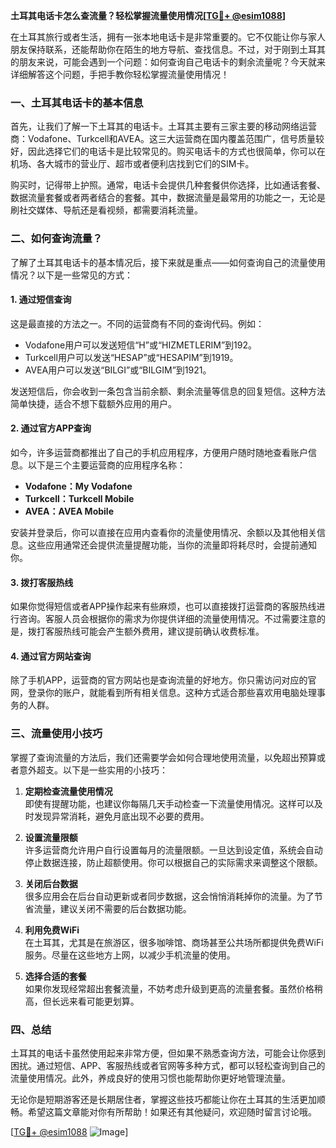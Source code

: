 **土耳其电话卡怎么查流量？轻松掌握流量使用情况[[TG💪+ @esim1088](https://t.me/s/esim1088)]**

在土耳其旅行或者生活，拥有一张本地电话卡是非常重要的。它不仅能让你与家人朋友保持联系，还能帮助你在陌生的地方导航、查找信息。不过，对于刚到土耳其的朋友来说，可能会遇到一个问题：如何查询自己电话卡的剩余流量呢？今天就来详细解答这个问题，手把手教你轻松掌握流量使用情况！

### 一、土耳其电话卡的基本信息

首先，让我们了解一下土耳其的电话卡。土耳其主要有三家主要的移动网络运营商：Vodafone、Turkcell和AVEA。这三大运营商在国内覆盖范围广，信号质量较好，因此选择它们的电话卡是比较常见的。购买电话卡的方式也很简单，你可以在机场、各大城市的营业厅、超市或者便利店找到它们的SIM卡。

购买时，记得带上护照。通常，电话卡会提供几种套餐供你选择，比如通话套餐、数据流量套餐或者两者结合的套餐。其中，数据流量是最常用的功能之一，无论是刷社交媒体、导航还是看视频，都需要消耗流量。

### 二、如何查询流量？

了解了土耳其电话卡的基本情况后，接下来就是重点——如何查询自己的流量使用情况？以下是一些常见的方式：

#### 1. **通过短信查询**
这是最直接的方法之一。不同的运营商有不同的查询代码。例如：
- Vodafone用户可以发送短信“H”或“HIZMETLERIM”到192。
- Turkcell用户可以发送“HESAP”或“HESAPIM”到1919。
- AVEA用户可以发送“BILGI”或“BILGIM”到1921。

发送短信后，你会收到一条包含当前余额、剩余流量等信息的回复短信。这种方法简单快捷，适合不想下载额外应用的用户。

#### 2. **通过官方APP查询**
如今，许多运营商都推出了自己的手机应用程序，方便用户随时随地查看账户信息。以下是三个主要运营商的应用程序名称：
- **Vodafone：My Vodafone**
- **Turkcell：Turkcell Mobile**
- **AVEA：AVEA Mobile**

安装并登录后，你可以直接在应用内查看你的流量使用情况、余额以及其他相关信息。这些应用通常还会提供流量提醒功能，当你的流量即将耗尽时，会提前通知你。

#### 3. **拨打客服热线**
如果你觉得短信或者APP操作起来有些麻烦，也可以直接拨打运营商的客服热线进行咨询。客服人员会根据你的需求为你提供详细的流量使用情况。不过需要注意的是，拨打客服热线可能会产生额外费用，建议提前确认收费标准。

#### 4. **通过官方网站查询**
除了手机APP，运营商的官方网站也是查询流量的好地方。你只需访问对应的官网，登录你的账户，就能看到所有相关信息。这种方式适合那些喜欢用电脑处理事务的人群。

### 三、流量使用小技巧

掌握了查询流量的方法后，我们还需要学会如何合理地使用流量，以免超出预算或者意外超支。以下是一些实用的小技巧：

1. **定期检查流量使用情况**  
   即使有提醒功能，也建议你每隔几天手动检查一下流量使用情况。这样可以及时发现异常消耗，避免月底出现不必要的费用。

2. **设置流量限额**  
   许多运营商允许用户自行设置每月的流量限额。一旦达到设定值，系统会自动停止数据连接，防止超额使用。你可以根据自己的实际需求来调整这个限额。

3. **关闭后台数据**  
   很多应用会在后台自动更新或者同步数据，这会悄悄消耗掉你的流量。为了节省流量，建议关闭不需要的后台数据功能。

4. **利用免费WiFi**  
   在土耳其，尤其是在旅游区，很多咖啡馆、商场甚至公共场所都提供免费WiFi服务。尽量在这些地方上网，以减少手机流量的使用。

5. **选择合适的套餐**  
   如果你发现经常超出套餐流量，不妨考虑升级到更高的流量套餐。虽然价格稍高，但长远来看可能更划算。

### 四、总结

土耳其的电话卡虽然使用起来非常方便，但如果不熟悉查询方法，可能会让你感到困扰。通过短信、APP、客服热线或者官网等多种方式，都可以轻松查询到自己的流量使用情况。此外，养成良好的使用习惯也能帮助你更好地管理流量。

无论你是短期游客还是长期居住者，掌握这些技巧都能让你在土耳其的生活更加顺畅。希望这篇文章能对你有所帮助！如果还有其他疑问，欢迎随时留言讨论哦。

[[TG💪+ @esim1088](https://t.me/s/esim1088) ![Image](https://i.postimg.cc/4NQfJmqS/Snipaste-2025-05-13-00-14-12.png)]